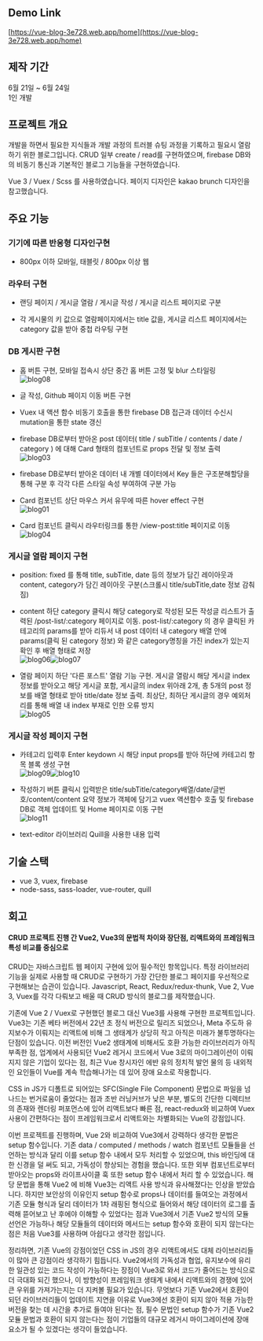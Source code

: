 ## Demo Link
[https://vue-blog-3e728.web.app/home](https://vue-blog-3e728.web.app/home)



## 제작 기간

6월 21일 ~ 6월 24일    
1인 개발




## 프로젝트 개요

개발을 하면서 필요한 지식들과 개발 과정의 트러블 슈팅 과정을 기록하고 필요시 열람하기 위한 블로그입니다. CRUD 일부 create / read를 구현하였으며, firebase DB와의 비동기 통신과  기본적인 블로그 기능들을 구현하였습니다. 

Vue 3 / Vuex / Scss 를 사용하였습니다. 페이지 디자인은 kakao brunch 디자인을 참고했습니다.




## 주요 기능 

### 기기에 따른 반응형 디자인구현 

- 800px 이하 모바일, 태블릿 / 800px 이상 웹


### 라우터 구현

- 랜딩 페이지 / 게시글 열람 / 게시글 작성 / 게시글 리스트 페이지로 구분

- 각 게시물의 키 값으로 열람페이지에서는 title 값을, 게시글 리스트 페이지에서는 category 값을 받아 중첩 라우팅 구현


### DB 게시판 구현

- 홈 버튼 구현, 모바일 접속시 상단 중간 홈 버튼 고정 및 blur 스타일링  
![blog08](https://user-images.githubusercontent.com/68191058/179524527-d1614276-630d-412f-8299-c59aeb64c9a7.gif)  

- 글 작성, Github 페이지 이동 버튼 구현

- Vuex 내 액션 함수 비동기 호출을 통한 firebase DB 접근과 데이터 수신시 mutation을 통한 state 갱신

- firebase DB로부터 받아온 post 데이터( title / subTitle / contents / date / category ) 에 대해 Card 형태의 컴포넌트로 props 전달 및 정보 출력  
![blog03](https://user-images.githubusercontent.com/68191058/179523990-2ed228ad-1292-433e-8204-42dbd4189026.gif)  

- firebase DB로부터 받아온 데이터 내 개별 데이터에서 Key 들은 구조분해할당을 통해 구분 후 각각 다른 스타일 속성 부여하여 구분 가능

- Card 컴포넌트 상단 마우스 커서 유무에 따른 hover effect 구현  
![blog01](https://user-images.githubusercontent.com/68191058/179523671-7486f4ff-48ec-4e7c-b638-a788e0f32233.gif)  

- Card 컴포넌트 클릭시 라우터링크를 통한 /view-post:title 페이지로 이동  
![blog04](https://user-images.githubusercontent.com/68191058/179524151-a370380c-9042-45b1-b10d-c0b505d9e2e6.gif)  


### 게시글 열람 페이지 구현

- position: fixed 를 통해 title, subTitle, date 등의 정보가 담긴 레이아웃과 content, category가 담긴 레이아웃 구분(스크롤시 title/subTitle,date 정보 감춰짐)

- content 하단 category 클릭시 해당 category로 작성된 모든 작성글 리스트가 출력된 /post-list/:category 페이지로 이동. post-list/:category 의 경우 클릭된 카테고리의 params를 받아 리듀서 내 post 데이터 내 category 배열 안에 params(클릭 된 category 정보) 와 같은 category명칭을 가진 index가 있는지 확인 후 배열 형태로 저장  
![blog06](https://user-images.githubusercontent.com/68191058/179524337-e6524756-3410-4c8c-b1f2-f5b0dc825b3f.gif)![blog07](https://user-images.githubusercontent.com/68191058/179524430-1cd3484c-52fb-401f-9ec1-789693a5a70d.gif)  


- 열람 페이지 하단 '다른 포스트' 열람 기능 구현. 게시글 열람시 해당 게시글 index 정보를 받아오고 해당 게시글 포함, 게시글의 index 위아래 2개, 총 5개의 post 정보를 배열 형태로 받아 title/date 정보 출력. 최상단, 최하단 게시글의 경우 예외처리를 통해 배열 내 index 부재로 인한 오류 방지  
![blog05](https://user-images.githubusercontent.com/68191058/179524245-8553bcfa-d4f1-421d-9e44-b98c6379e665.gif)  


### 게시글 작성 페이지 구현

- 카테고리 입력후 Enter keydown 시 해당 input props를 받아 하단에 카테고리 항목 블록 생성 구현  
![blog09](https://user-images.githubusercontent.com/68191058/179524610-f53935cd-00e7-47a6-a65c-90fb4e9cd999.gif)![blog10](https://user-images.githubusercontent.com/68191058/179524768-49425bcd-deb8-4b97-a61f-4a0743bace4e.gif)  

- 작성하기 버튼 클릭시 입력받은 title/subTitle/category배열/date/글번호/content/content 요약 정보가 객체에 담기고 vuex 액션함수 호출 및 firebase DB로 객체 업데이트 및 Home 페이지로 이동 구현  
![blog11](https://user-images.githubusercontent.com/68191058/179524894-c22a5805-0361-4e8c-953a-cd7b3a2612c9.gif)  

- text-editor 라이브러리 Quill을 사용한 내용 입력 





## 기술 스택

- vue 3, vuex, firebase
- node-sass, sass-loader, vue-router, quill




## 회고

#### CRUD 프로젝트 진행 간 Vue2, Vue3의 문법적 차이와 장단점, 리액트와의 프레임워크 특성 비교를 중심으로

CRUD는 자바스크립트 웹 페이지 구현에 있어 필수적인 항목입니다. 특정 라이브러리 기능을 실제로 사용할 때 CRUD로 구현하기 가장 간단한 블로그 페이지를 우선적으로 구현해보는 습관이 있습니다. Javascript, React, Redux/redux-thunk, Vue 2, Vue 3, Vuex를 각각 다뤄보고 배울 때 CRUD 방식의 블로그를 제작했습니다.

기존에 Vue 2 / Vuex로 구현했던 블로그 대신 Vue3를 사용해 구현한 프로젝트입니다. Vue3는 기존 베타 버전에서 22년 초 정식 버전으로 릴리즈 되었으나, Meta 주도하 유지보수가 이뤄지는 리액트에 비해 그 생태계가 상당히 작고 아직은 미래가 불투명하다는 단점이 있습니다. 이전 버전인 Vue2 생태계에 비해서도 호환 가능한 라이브러리가 아직 부족한 점, 업계에서 사용되던 Vue2 레거시 코드에서 Vue 3로의 마이그레이션이 이뤄지지 않은 기업이 있다는 점, 최근 Vue 창시자인 에반 유의 정치적 발언 물의 등 내외적인 요인들이 Vue를 계속 학습해나가는 데 있어 장애 요소로 작용합니다.

CSS in JS가 디폴트로 되어있는 SFC(Single File Component) 문법으로 파일을 넘나드는 번거로움이 줄었다는 점과 초반 러닝커브가 낮은 부분, 별도의 간단한 디렉티브의 존재와 렌더링 퍼포먼스에 있어 리액트보다 빠른 점, react-redux와 비교하여 Vuex 사용이 간편하다는 점이 프레임워크로서 리액트와는 차별화되는 Vue의 강점입니다.

이번 프로젝트를 진행하며, Vue 2와 비교하여 Vue3에서 강력하다 생각한 문법은 setup 함수입니다. 기존 data / computed / methods / watch 컴포넌트 모듈들을 선언하는 방식과 달리 이를 setup 함수 내에서 모두 처리할 수 있었으며, this 바인딩에 대한 신경을 덜 써도 되고, 가독성이 향상되는 경험을 했습니다. 또한 외부 컴포넌트로부터 받아오는 props와 라이프사이클 훅 또한 setup 함수 내에서 처리 할 수 있었습니다. 해당 문법을 통해 Vue2 에 비해 Vue3는 리액트 사용 방식과 유사해졌다는 인상을 받았습니다. 하지만 보안상의 이유인지 setup 함수로 props나 데이터를 들여오는 과정에서 기존 모듈 형식과 달리 데이터가 1차 래핑된 형식으로 들어와서 해당 데이터의 로그를 출력해 뜯어보고 난 후에야 이해할 수 있었다는 점과 Vue3에서 기존 Vue2 방식의 모듈 선언은 가능하나 해당 모듈들의 데이터와 메서드는 setup 함수와 호환이 되지 않는다는 점은 처음 Vue3를 사용하며 아쉽다고 생각한 점입니다.

정리하면, 기존 Vue의 강점이었던 CSS in JS의 경우 리액트에서도 대체 라이브러리들이 많아 큰 강점이라 생각하기 힘듭니다. Vue2에서의 가독성과 협업, 유지보수에 유리한 일관성 있는 코드 작성이 가능하다는 장점이 Vue3로 와서 코드가 줄어드는 방식으로 더 극대화 되긴 했으나, 이 방향성이 프레임워크 생태계 내에서 리액트와의 경쟁에 있어 큰 우위를 가져가는지는 더 지켜볼 필요가 있습니다. 무엇보다 기존 Vue2에서 호환이 되던 라이브러리들이 업데이트 지연을 이유로 Vue3에선 호환이 되지 않아 적용 가능한 버전을 찾는 데 시간을 추가로 들여야 된다는 점, 필수 문법인 setup 함수가 기존 Vue2 모듈 문법과 호환이 되지 않는다는 점이 기업들의 대규모 레거시 마이그레이션에 장애 요소가 될 수 있겠다는 생각이 들었습니다.
